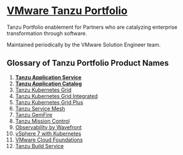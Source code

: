 <a href="https://cloud.vmware.com/tanzu"><h1>VMware Tanzu Portfolio</h1></a>
  <p>Tanzu Portfolio enablement for Partners who are catalyzing enterprise transformation through software.</p>
  <p>Maintained periodically by the VMware Solution Engineer team.</p>

<h2>Glossary of Tanzu Portfolio Product Names</h2>
  <ol>
    <li><a href="https://tanzu.vmware.com/application-service"><b>Tanzu Application Service</b></a></li>
    <li><a href="https://tanzu.vmware.com/application-catalog"><b>Tanzu Application Catalog</b></a></li>
    <li><a href="https://tanzu.vmware.com/kubernetes-grid"></b>Tanzu Kubernetes Grid</a></li>
    <li><a href=""></b>Tanzu Kubernetes Grid Integrated</a></li>
    <li><a href=""></b>Tanzu Kubernetes Grid Plus</a></li>
    <li><a href=""></b>Tanzu Service Mesh</a></li>
    <li><a href=""></b>Tanzu GemFire</a></li>
    <li><a href=""></b>Tanzu Mission Control</a></li>
    <li><a href=""></b>Observability by Wavefront</a></li>
    <li><a href=""></b>vSphere 7 with Kubernetes</a></li>
     <li><a href=""></b>VMware Cloud Foundations</a></li>
    <li><a href="https://tanzu.vmware.com/build-service">Tanzu Build Service</b></a></li>
  </ol>  
    
  
